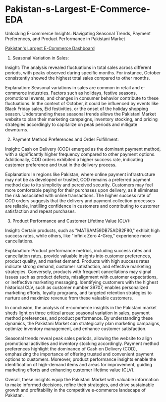 # Pakistan-s-Largest-E-Commerce-EDA

Unlocking E-commerce Insights: Navigating Seasonal Trends, Payment Preferences, and Product Performance in Pakistani Market

[Pakistan's Largest E-Commerce Dashboard](https://public.tableau.com/views/Pak_Ecommerce/Dashboard1?:language=en-GB&publish=yes&:sid=&:display_count=n&:origin=viz_share_link)

1.	Seasonal Variation in Sales:

Insight: 
The analysis revealed fluctuations in total sales across different periods, with peaks observed during specific months. For instance, October consistently showed the highest total sales compared to other months.

Explanation: 
Seasonal variations in sales are common in retail and e-commerce industries. Factors such as holidays, festive seasons, promotional events, and changes in consumer behavior contribute to these fluctuations. In the context of October, it could be influenced by events like Black Friday sales, Eid festivities, or the onset of the holiday shopping season. Understanding these seasonal trends allows the Pakistani Market website to plan their marketing campaigns, inventory stocking, and pricing strategies accordingly to capitalize on peak periods and mitigate downturns.

2.	Payment Method Preferences and Order Fulfillment:

Insight: 
Cash on Delivery (COD) emerged as the dominant payment method, with a significantly higher frequency compared to other payment options. Additionally, COD orders exhibited a higher success rate, indicating customer preference and trust in the delivery process.

Explanation: 
In regions like Pakistan, where online payment infrastructure may not be as developed or trusted, COD remains a preferred payment method due to its simplicity and perceived security. Customers may feel more comfortable paying for their purchases upon delivery, as it eliminates the risk associated with online transactions. The higher success rate of COD orders suggests that the delivery and payment collection processes are reliable, instilling confidence in customers and contributing to customer satisfaction and repeat purchases.

3.	Product Performance and Customer Lifetime Value (CLV):

Insight: 
Certain products, such as "MATSAM59DB75ADB2F80," exhibit high success rates, while others, like "infinix Zero 4-Grey," experience more cancellations.


Explanation: 
Product performance metrics, including success rates and cancellation rates, provide valuable insights into customer preferences, product quality, and market demand. Products with high success rates indicate strong demand, customer satisfaction, and effective marketing strategies. Conversely, products with frequent cancellations may signal issues such as product defects, misalignment with customer expectations, or ineffective marketing messaging. Identifying customers with the highest historical CLV, such as customer number 39707, enables personalized marketing efforts, loyalty programs, and targeted retention strategies to nurture and maximize revenue from these valuable customers.


In conclusion, the analysis of e-commerce insights in the Pakistani market sheds light on three critical areas: seasonal variation in sales, payment method preferences, and product performance. By understanding these dynamics, the Pakistani Market can strategically plan marketing campaigns, optimize inventory management, and enhance customer satisfaction.

Seasonal trends reveal peak sales periods, allowing the website to align promotional activities and inventory stocking accordingly. Payment method preferences highlight the dominance of Cash on Delivery (COD), emphasizing the importance of offering trusted and convenient payment options to customers. Moreover, product performance insights enable the identification of high-demand items and areas for improvement, guiding marketing efforts and enhancing customer lifetime value (CLV).

Overall, these insights equip the Pakistani Market with valuable information to make informed decisions, refine their strategies, and drive sustainable growth and profitability in the competitive e-commerce landscape of Pakistan.
